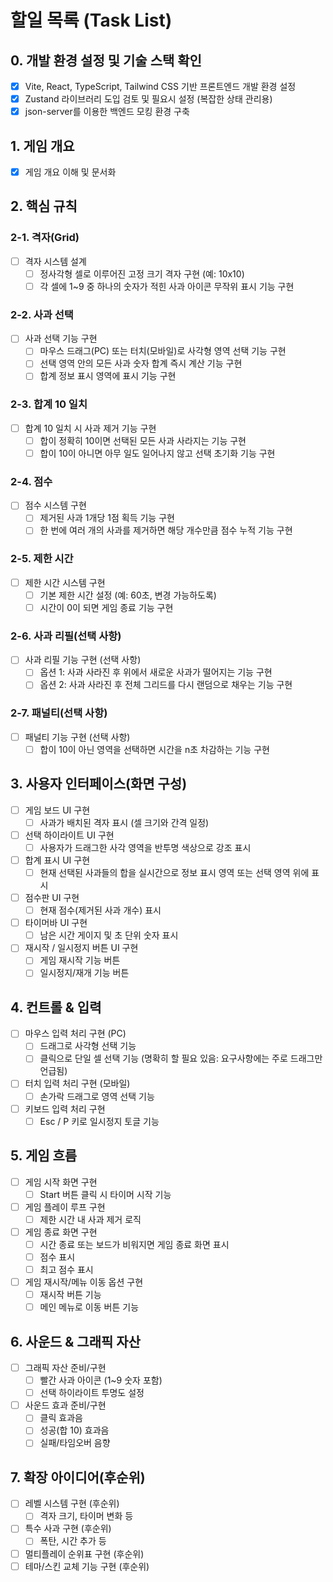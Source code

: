 # 할일 목록 (Task List)

## 0. 개발 환경 설정 및 기술 스택 확인
- [x] Vite, React, TypeScript, Tailwind CSS 기반 프론트엔드 개발 환경 설정
- [x] Zustand 라이브러리 도입 검토 및 필요시 설정 (복잡한 상태 관리용)
- [x] json-server를 이용한 백엔드 모킹 환경 구축

## 1. 게임 개요
- [x] 게임 개요 이해 및 문서화

## 2. 핵심 규칙
### 2-1. 격자(Grid)
- [ ] 격자 시스템 설계
  - [ ] 정사각형 셀로 이루어진 고정 크기 격자 구현 (예: 10x10)
  - [ ] 각 셀에 1~9 중 하나의 숫자가 적힌 사과 아이콘 무작위 표시 기능 구현

### 2-2. 사과 선택
- [ ] 사과 선택 기능 구현
  - [ ] 마우스 드래그(PC) 또는 터치(모바일)로 사각형 영역 선택 기능 구현
  - [ ] 선택 영역 안의 모든 사과 숫자 합계 즉시 계산 기능 구현
  - [ ] 합계 정보 표시 영역에 표시 기능 구현

### 2-3. 합계 10 일치
- [ ] 합계 10 일치 시 사과 제거 기능 구현
  - [ ] 합이 정확히 10이면 선택된 모든 사과 사라지는 기능 구현
  - [ ] 합이 10이 아니면 아무 일도 일어나지 않고 선택 초기화 기능 구현

### 2-4. 점수
- [ ] 점수 시스템 구현
  - [ ] 제거된 사과 1개당 1점 획득 기능 구현
  - [ ] 한 번에 여러 개의 사과를 제거하면 해당 개수만큼 점수 누적 기능 구현

### 2-5. 제한 시간
- [ ] 제한 시간 시스템 구현
  - [ ] 기본 제한 시간 설정 (예: 60초, 변경 가능하도록)
  - [ ] 시간이 0이 되면 게임 종료 기능 구현

### 2-6. 사과 리필(선택 사항)
- [ ] 사과 리필 기능 구현 (선택 사항)
  - [ ] 옵션 1: 사과 사라진 후 위에서 새로운 사과가 떨어지는 기능 구현
  - [ ] 옵션 2: 사과 사라진 후 전체 그리드를 다시 랜덤으로 채우는 기능 구현

### 2-7. 패널티(선택 사항)
- [ ] 패널티 기능 구현 (선택 사항)
  - [ ] 합이 10이 아닌 영역을 선택하면 시간을 n초 차감하는 기능 구현

## 3. 사용자 인터페이스(화면 구성)
- [ ] 게임 보드 UI 구현
  - [ ] 사과가 배치된 격자 표시 (셀 크기와 간격 일정)
- [ ] 선택 하이라이트 UI 구현
  - [ ] 사용자가 드래그한 사각 영역을 반투명 색상으로 강조 표시
- [ ] 합계 표시 UI 구현
  - [ ] 현재 선택된 사과들의 합을 실시간으로 정보 표시 영역 또는 선택 영역 위에 표시
- [ ] 점수판 UI 구현
  - [ ] 현재 점수(제거된 사과 개수) 표시
- [ ] 타이머바 UI 구현
  - [ ] 남은 시간 게이지 및 초 단위 숫자 표시
- [ ] 재시작 / 일시정지 버튼 UI 구현
  - [ ] 게임 재시작 기능 버튼
  - [ ] 일시정지/재개 기능 버튼

## 4. 컨트롤 & 입력
- [ ] 마우스 입력 처리 구현 (PC)
  - [ ] 드래그로 사각형 선택 기능
  - [ ] 클릭으로 단일 셀 선택 기능 (명확히 할 필요 있음: 요구사항에는 주로 드래그만 언급됨)
- [ ] 터치 입력 처리 구현 (모바일)
  - [ ] 손가락 드래그로 영역 선택 기능
- [ ] 키보드 입력 처리 구현
  - [ ] Esc / P 키로 일시정지 토글 기능

## 5. 게임 흐름
- [ ] 게임 시작 화면 구현
  - [ ] Start 버튼 클릭 시 타이머 시작 기능
- [ ] 게임 플레이 루프 구현
  - [ ] 제한 시간 내 사과 제거 로직
- [ ] 게임 종료 화면 구현
  - [ ] 시간 종료 또는 보드가 비워지면 게임 종료 화면 표시
  - [ ] 점수 표시
  - [ ] 최고 점수 표시
- [ ] 게임 재시작/메뉴 이동 옵션 구현
  - [ ] 재시작 버튼 기능
  - [ ] 메인 메뉴로 이동 버튼 기능

## 6. 사운드 & 그래픽 자산
- [ ] 그래픽 자산 준비/구현
  - [ ] 빨간 사과 아이콘 (1~9 숫자 포함)
  - [ ] 선택 하이라이트 투명도 설정
- [ ] 사운드 효과 준비/구현
  - [ ] 클릭 효과음
  - [ ] 성공(합 10) 효과음
  - [ ] 실패/타임오버 음향

## 7. 확장 아이디어(후순위)
- [ ] 레벨 시스템 구현 (후순위)
  - [ ] 격자 크기, 타이머 변화 등
- [ ] 특수 사과 구현 (후순위)
  - [ ] 폭탄, 시간 추가 등
- [ ] 멀티플레이 순위표 구현 (후순위)
- [ ] 테마/스킨 교체 기능 구현 (후순위)
